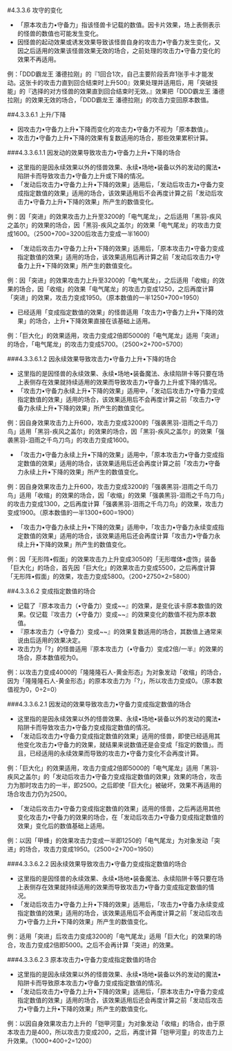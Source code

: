 #4.3.3.6        攻守的变化
* 「原本攻击力•守备力」指该怪兽卡记载的数值。因卡片效果，场上表侧表示的怪兽的数值也可能发生变化。
* 因怪兽的起动效果或诱发效果导致该怪兽自身的攻击力•守备力发生变化，又因之后适用的效果该怪兽效果无效的场合，之前处理的攻击力•守备力变化的效果不再适用。

例：「DDD霸龙王 潘德拉刚」的『1回合1次，自己主要阶段丢弃1张手卡才能发动。这张卡的攻击力直到回合结束时上升500』效果处理并适用后，用「突破技能」的『选择的对方怪兽的效果直到回合结束时无效。』效果把「DDD霸龙王 潘德拉刚」的效果无效的场合，「DDD霸龙王 潘德拉刚」的攻击力变回原本数值。

##4.3.3.6.1        上升/下降
* 因攻击力•守备力上升•下降而变化的攻击力•守备力不视为「原本数值」。
* 攻击力•守备力上升•下降的效果有复数适用的场合，那些效果累积计算。

###4.3.3.6.1.1        因发动的效果导致攻击力•守备力上升•下降的场合
* 这里指的是因永续效果以外的怪兽效果、永续•场地•装备以外的发动的魔法•陷阱卡而导致攻击力•守备力上升或下降的情况。
* 「发动后攻击力•守备力上升•下降的效果」适用后，「发动后攻击力•守备力变成指定数值的效果」适用的场合，该效果适用后不会再度计算之前「发动后攻击力•守备力上升•下降的效果」所产生的数值变化。

例：因「突进」的效果攻击力上升至3200的「电气尾龙」，之后适用「黑羽-疾风之盖尔」的效果的场合，因「黑羽-疾风之盖尔」的效果「电气尾龙」的攻击力变成1600。（2500+700=3200后攻击力变成一半1600）
* 「发动后攻击力•守备力上升•下降的效果」适用后，「原本攻击力•守备力变成指定数值的效果」适用的场合，该效果适用后再计算之前「发动后攻击力•守备力上升•下降的效果」所产生的数值变化。

例：因「突进」的效果攻击力上升至3200的「电气尾龙」，之后适用「收缩」的效果的场合，因「收缩」的效果「电气尾龙」的攻击力变成1250，之后再度计算「突进」的效果，攻击力变成1950。（原本数值的一半1250+700=1950）
* 已经适用「变成指定数值的效果」的怪兽适用「攻击力•守备力上升•下降的效果」的场合，上升•下降效果直接在该基础上适用。

例：「巨大化」的效果适用，攻击力变成2倍即5000的「电气尾龙」适用「突进」的场合，「电气尾龙」的攻击力变成5700。（2500×2+700=5700）

###4.3.3.6.1.2        因永续效果导致攻击力•守备力上升•下降的场合
* 这里指的是因怪兽的永续效果、永续•场地•装备魔法、永续陷阱卡等只要在场上表侧存在效果就持续适用的效果而导致攻击力•守备力上升或下降的情况。
* 「攻击力•守备力永续上升•下降的效果」适用中，「发动后攻击力•守备力变成指定数值的效果」适用的场合，该效果适用后不会再度计算之前「攻击力•守备力永续上升•下降的效果」所产生的数值变化。

例：因自身效果攻击力上升600，攻击力变成3200的「强袭黑羽-泪雨之千鸟刀鸟」适用「黑羽-疾风之盖尔」的效果的场合，因「黑羽-疾风之盖尔」的效果「强袭黑羽-泪雨之千鸟刀鸟」的攻击力变成1600。
* 「攻击力•守备力永续上升•下降的效果」适用中，「原本攻击力•守备力变成指定数值的效果」适用的场合，该效果适用后还会再度计算之前「攻击力•守备力永续上升•下降的效果」所产生的数值变化。

例：因自身效果攻击力上升600，攻击力变成3200的「强袭黑羽-泪雨之千鸟刀鸟」适用「收缩」的效果的场合，因「收缩」的效果「强袭黑羽-泪雨之千鸟刀鸟」的攻击力变成1300，之后再度计算「强袭黑羽-泪雨之千鸟刀鸟」的效果，攻击力变成1900。（原本数值的一半1300+600=1900）
* 「攻击力•守备力永续上升•下降的效果」适用中，「攻击力•守备力永续变成指定数值的效果」适用的场合，该效果适用后还会再度计算「攻击力•守备力永续上升•下降的效果」所产生的数值变化。

例：因「无形阵•假面」的效果攻击力上升变成3050的「无形噬体•虚饰」装备「巨大化」的场合，首先因「巨大化」的效果攻击力变成5500，之后再度计算「无形阵•假面」的效果，攻击力变成5800。（200+2750×2=5800）

##4.3.3.6.2        变成指定数值的场合
* 记载了『原本攻击力（•守备力）变成~~』的效果，是变化该卡原本数值的效果。仅记载『攻击力（•守备力）变成\~\~』的效果变化的数值不视为原本数值。
* 『原本攻击力（•守备力）变成~~』的效果复数适用的场合，其数值上通常来说由后适用的效果决定。
* 攻击力为「?」的怪兽适用『原本攻击力（•守备力）变成2倍/一半』的效果的场合，原本数值视为0。

例：以攻击力变成4000的「隆隆隆石人-黄金形态」为对象发动「收缩」的场合，因为「隆隆隆石人-黄金形态」的原本攻击力为「?」，所以攻击力变成0。（原本数值视为0，0÷2=0）

###4.3.3.6.2.1        因发动的效果导致攻击力•守备力变成指定数值的场合
* 这里指的是因永续效果以外的怪兽效果、永续•场地•装备以外的发动的魔法•陷阱卡而导致攻击力•守备力变成指定数值的情况。
* 「发动后攻击力•守备力变成指定数值的效果」适用的怪兽，即使已经适用其他变化攻击力•守备力的效果，就结果来说数值还是会变成「指定的数值」。而且，已经适用的永续效果而导致的攻击力•守备力变化不会再度计算。

例：「巨大化」的效果适用，攻击力变成2倍即5000的「电气尾龙」适用「黑羽-疾风之盖尔」的「发动后攻击力•守备力变成指定数值的效果」效果的场合，攻击力为那时攻击力的一半，即2500。之后即使「巨大化」被破坏，效果不再适用的场合攻击力仍为2500。
* 「发动后攻击力•守备力变成指定数值的效果」适用的怪兽，之后再适用其他变化攻击力•守备力的效果的场合，在「发动后攻击力•守备力变成指定数值的效果」变化后的数值基础上适用。

例：以因「甲蜂」的效果攻击力变成一半即1250的「电气尾龙」为对象发动「突进」的场合，攻击力变成1950。（2500÷2+700=1950）

###4.3.3.6.2.2        因永续效果导致攻击力•守备力变成指定数值的场合
* 这里指的是因怪兽的永续效果、永续•场地•装备魔法、永续陷阱卡等只要在场上表侧存在效果就持续适用的效果而导致攻击力•守备力变成指定数值的情况。
* 「发动后攻击力•守备力上升•下降的效果」适用后，「攻击力•守备力永续变成指定数值的效果」适用的场合，该效果适用后不会再度计算之前「发动后攻击力•守备力上升•下降的效果」所产生的数值变化。

例：适用「突进」后攻击力变成3200的「电气尾龙」适用「巨大化」的效果的场合，攻击力变成2倍即5000。之后不会再计算「突进」的效果。

###4.3.3.6.2.3        原本攻击力•守备力变成指定数值的场合
* 这里指的是因永续效果以外的怪兽效果、永续•场地•装备以外的发动的魔法•陷阱卡而导致原本攻击力•守备力变成指定数值的情况。
* 「发动后攻击力•守备力上升•下降的效果」适用后，「原本攻击力•守备力变成指定数值的效果」适用的场合，该效果适用后还会再度计算之前「发动后攻击力•守备力上升•下降的效果」所产生的数值变化。

例：以因自身效果攻击力上升的「铠甲河童」为对象发动「收缩」的场合，由于原本攻击力是400，所以攻击力变成200，之后，再度计算「铠甲河童」的攻击力上升效果。（1000+400÷2=1200）
